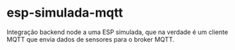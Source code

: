 # esp-simulada-mqtt
Integração backend node a uma ESP simulada, que na verdade é um cliente MQTT que envia dados de sensores para o broker MQTT.
